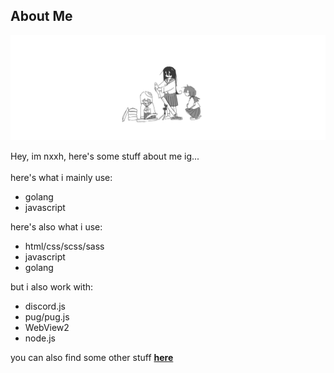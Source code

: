 ## About Me

<img src="./assets/banner.png" alt="banner">

Hey, im nxxh, here's some stuff about me ig...
<br>
<br>
here's what i mainly use:
- golang
- javascript

here's also what i use:
- html/css/scss/sass
- javascript
- golang

but i also work with:
- discord.js
- pug/pug.js
- WebView2
- node.js

you can also find some other stuff <a href="https://github.com/Omvik">****__here__****</a>
